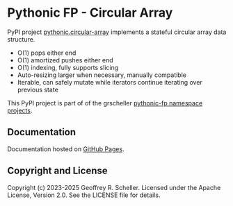 # Pythonic FP - Circular Array

PyPI project
[pythonic.circular-array](https://pypi.org/project/pythonic-fp.circulararray/)
implements a stateful circular array data structure.

- O(1) pops either end
- O(1) amortized pushes either end
- O(1) indexing, fully supports slicing
- Auto-resizing larger when necessary, manually compatible
- Iterable, can safely mutate while iterators continue iterating over previous state

This PyPI project is part of of the grscheller
[pythonic-fp namespace projects](https://grscheller.github.io/pythonic-fp/).

## Documentation

Documentation hosted on
[GitHub
Pages](https://grscheller.github.io/pythonic-fp-circulararray/html).

## Copyright and License

Copyright (c) 2023-2025 Geoffrey R. Scheller. Licensed under the Apache
License, Version 2.0. See the LICENSE file for details.
